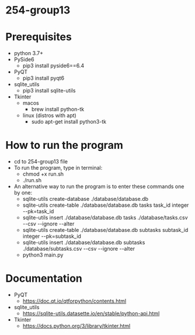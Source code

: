# 254-group13

# Prerequisites

- python 3.7+
- PySide6
  - pip3 install pyside6==6.4
- PyQT
  - pip3 install pyqt6
- sqlite_utils
  - pip3 install sqlite-utils
- Tkinter
  - macos
    - brew install python-tk
  - linux (distros with apt)
    - sudo apt-get install python3-tk

# How to run the program

- cd to 254-group13 file
- To run the program, type in terminal:
  - chmod +x run.sh
  - ./run.sh
- An alternative way to run the program is to enter these commands one by one:
  - sqlite-utils create-database ./database/database.db
  - sqlite-utils create-table ./database/database.db tasks task_id integer --pk=task_id 
  - sqlite-utils insert ./database/database.db tasks ./database/tasks.csv --csv --ignore --alter 
  - sqlite-utils create-table ./database/database.db subtasks subtask_id integer --pk=subtask_id
  - sqlite-utils insert ./database/database.db subtasks ./database/subtasks.csv --csv --ignore --alter
  - python3 main.py

# Documentation

- PyQT
  - https://doc.qt.io/qtforpython/contents.html
- sqlite_utils
  - https://sqlite-utils.datasette.io/en/stable/python-api.html
- Tkinter
  - https://docs.python.org/3/library/tkinter.html
